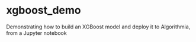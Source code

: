 # xgboost_demo
Demonstrating how to build an XGBoost model and deploy it to Algorithmia, from a Jupyter notebook
